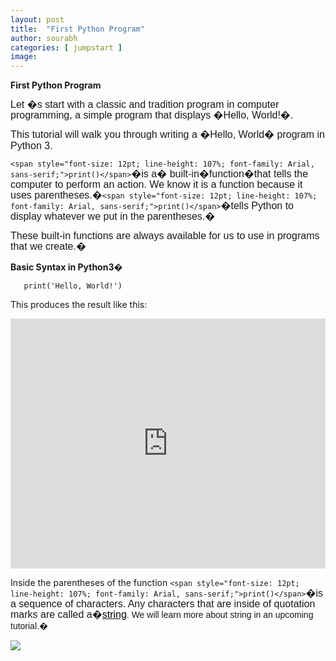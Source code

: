 ```yaml
---
layout: post
title:  "First Python Program"
author: sourabh
categories: [ jumpstart ]
image: 
---
```


**First Python Program**

<span style="font-size: 12pt; line-height: 107%; font-family: Arial, sans-serif; background-image: initial; background-position: initial; background-size: initial; background-repeat: initial; background-attachment: initial; background-origin: initial; background-clip: initial;">Let �s start with a classic and tradition program in computer programming, a simple program that displays �Hello, World!�.</span>

<span style="font-size: 12pt; line-height: 107%; font-family: Arial, sans-serif; background-image: initial; background-position: initial; background-size: initial; background-repeat: initial; background-attachment: initial; background-origin: initial; background-clip: initial;">This tutorial will walk you through writing a �Hello, World� program in Python 3.</span>

`<span style="font-size: 12pt; line-height: 107%; font-family: Arial, sans-serif;">print()</span>`<span style="font-size: 12pt; line-height: 107%; font-family: Arial, sans-serif; background-image: initial; background-position: initial; background-size: initial; background-repeat: initial; background-attachment: initial; background-origin: initial; background-clip: initial;">�is a� built-in�**<span style="font-weight: normal;">function</span>**�that tells the computer to perform an action. We know it is a function because it uses parentheses.�</span>`<span style="font-size: 12pt; line-height: 107%; font-family: Arial, sans-serif;">print()</span>`<span style="font-size: 12pt; line-height: 107%; font-family: Arial, sans-serif; background-image: initial; background-position: initial; background-size: initial; background-repeat: initial; background-attachment: initial; background-origin: initial; background-clip: initial;">�tells Python to display whatever we put in the parentheses.�</span>

<span style="font-size: 12pt; line-height: 107%; font-family: Arial, sans-serif; background-image: initial; background-position: initial; background-size: initial; background-repeat: initial; background-attachment: initial; background-origin: initial; background-clip: initial;">These built-in functions are always available for us to use in programs that we create.�  
</span>

**Basic Syntax in Python3�**

       print('Hello, World!')

This produces the result like this:

<iframe src="https://repl.it/@ShailiDashora/Hello-World-in-Python?lite=true" width="100%" height="400px" frameborder="no" scrolling="no" sandbox="allow-forms allow-pointer-lock allow-popups allow-same-origin allow-scripts allow-modals" allowfullscreen="allowfullscreen"></iframe>

Inside the parentheses of the function `<span style="font-size: 12pt; line-height: 107%; font-family: Arial, sans-serif;">print()</span>`<span style="font-size: 12pt; line-height: 107%; font-family: Arial, sans-serif; background-image: initial; background-position: initial; background-size: initial; background-repeat: initial; background-attachment: initial; background-origin: initial; background-clip: initial;">�is a sequence of characters. Any characters that are inside of quotation marks are called a�**[<span style="color: black; font-weight: normal; text-decoration-line: none;">string</span>](https://www.digitalocean.com/community/tutorial_series/working-with-strings-in-python-3)**</span><span style="font-family: Arial, sans-serif; background-image: initial; background-position: initial; background-size: initial; background-repeat: initial; background-attachment: initial; background-origin: initial; background-clip: initial;">. We will learn more about string in an upcoming tutorial.�</span>

![](../UploadFile/Temp/09042018074404PM/09042018074404PM.output.png)